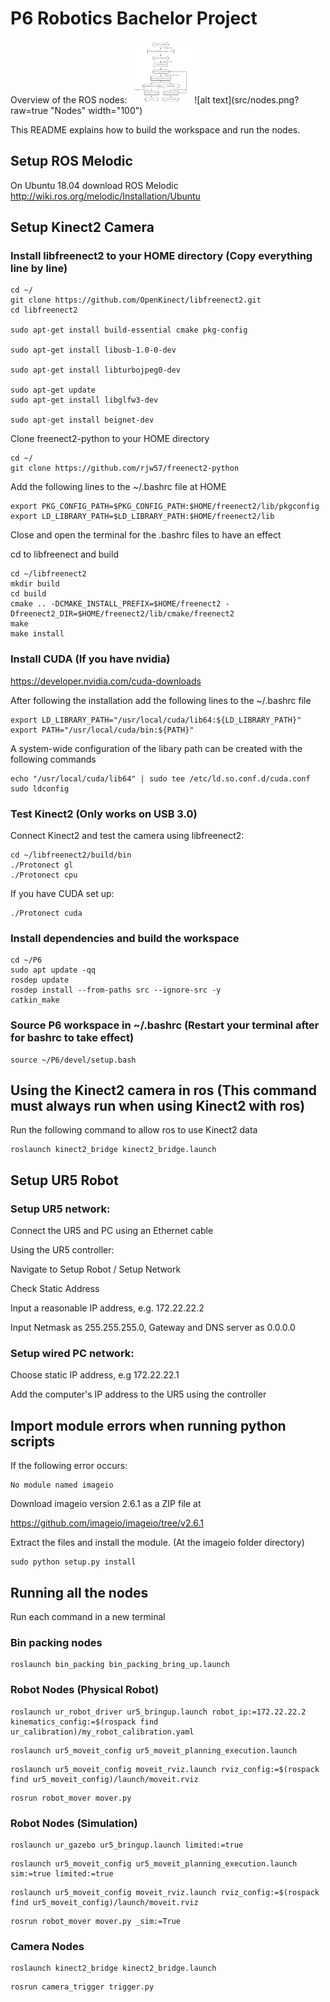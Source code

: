 # P6 Robotics Bachelor Project

Overview of the ROS nodes:
<img src="src/nodes.png" width="100" height="100">
![alt text](src/nodes.png?raw=true "Nodes" width="100")

This README explains how to build the workspace and run the nodes.
## Setup ROS Melodic
On Ubuntu 18.04 download ROS Melodic 
http://wiki.ros.org/melodic/Installation/Ubuntu


## Setup Kinect2 Camera

### Install libfreenect2 to your HOME directory (Copy everything line by line)
```
cd ~/
git clone https://github.com/OpenKinect/libfreenect2.git
cd libfreenect2

sudo apt-get install build-essential cmake pkg-config

sudo apt-get install libusb-1.0-0-dev

sudo apt-get install libturbojpeg0-dev

sudo apt-get update
sudo apt-get install libglfw3-dev

sudo apt-get install beignet-dev
```

Clone freenect2-python to your HOME directory
```
cd ~/
git clone https://github.com/rjw57/freenect2-python
```

Add the following lines to the ~/.bashrc file at HOME
```
export PKG_CONFIG_PATH=$PKG_CONFIG_PATH:$HOME/freenect2/lib/pkgconfig
export LD_LIBRARY_PATH=$LD_LIBRARY_PATH:$HOME/freenect2/lib
```
Close and open the terminal for the .bashrc files to have an effect

cd to libfreenect and build
```
cd ~/libfreenect2
mkdir build
cd build
cmake .. -DCMAKE_INSTALL_PREFIX=$HOME/freenect2 -Dfreenect2_DIR=$HOME/freenect2/lib/cmake/freenect2
make
make install
```

### Install CUDA (If you have nvidia)
https://developer.nvidia.com/cuda-downloads

After following the installation add the following lines to the ~/.bashrc file
```
export LD_LIBRARY_PATH="/usr/local/cuda/lib64:${LD_LIBRARY_PATH}"
export PATH="/usr/local/cuda/bin:${PATH}"
```
A system-wide configuration of the libary path can be created with the following commands
```
echo "/usr/local/cuda/lib64" | sudo tee /etc/ld.so.conf.d/cuda.conf
sudo ldconfig
```

### Test Kinect2 (Only works on USB 3.0)

Connect Kinect2 and test the camera using libfreenect2:

```
cd ~/libfreenect2/build/bin
./Protonect gl
./Protonect cpu
```
If you have CUDA set up:
```
./Protonect cuda
```

### Install dependencies and build the workspace
```
cd ~/P6
sudo apt update -qq
rosdep update
rosdep install --from-paths src --ignore-src -y
catkin_make
```
### Source P6 workspace in ~/.bashrc (Restart your terminal after for bashrc to take effect)
```
source ~/P6/devel/setup.bash
```

## Using the Kinect2 camera in ros (This command must always run when using Kinect2 with ros)
Run the following command to allow ros to use Kinect2 data
```
roslaunch kinect2_bridge kinect2_bridge.launch
```

## Setup UR5 Robot

### Setup UR5 network:

Connect the UR5 and PC using an Ethernet cable

Using the UR5 controller:

  Navigate to Setup Robot / Setup Network

  Check Static Address

  Input a reasonable IP address, e.g. 172.22.22.2

  Input Netmask as 255.255.255.0, Gateway and DNS server as 0.0.0.0

### Setup wired PC network:

Choose static IP address, e.g 172.22.22.1

Add the computer's IP address to the UR5 using the controller

## Import module errors when running python scripts
If the following error occurs:
```
No module named imageio
```
Download imageio version 2.6.1 as a ZIP file at

https://github.com/imageio/imageio/tree/v2.6.1

Extract the files and install the module. (At the imageio folder directory)
```
sudo python setup.py install
```

## Running all the nodes

Run each command in a new terminal
### Bin packing nodes
```
roslaunch bin_packing bin_packing_bring_up.launch 
```
### Robot Nodes (Physical Robot)
```
roslaunch ur_robot_driver ur5_bringup.launch robot_ip:=172.22.22.2 kinematics_config:=$(rospack find ur_calibration)/my_robot_calibration.yaml
```
```
roslaunch ur5_moveit_config ur5_moveit_planning_execution.launch
```
```
roslaunch ur5_moveit_config moveit_rviz.launch rviz_config:=$(rospack find ur5_moveit_config)/launch/moveit.rviz
```
```
rosrun robot_mover mover.py
```
### Robot Nodes (Simulation)
```
roslaunch ur_gazebo ur5_bringup.launch limited:=true
```
```
roslaunch ur5_moveit_config ur5_moveit_planning_execution.launch sim:=true limited:=true
```
```
roslaunch ur5_moveit_config moveit_rviz.launch rviz_config:=$(rospack find ur5_moveit_config)/launch/moveit.rviz
```
```
rosrun robot_mover mover.py _sim:=True
```
### Camera Nodes
```
roslaunch kinect2_bridge kinect2_bridge.launch 
```
```
rosrun camera_trigger trigger.py 
```





